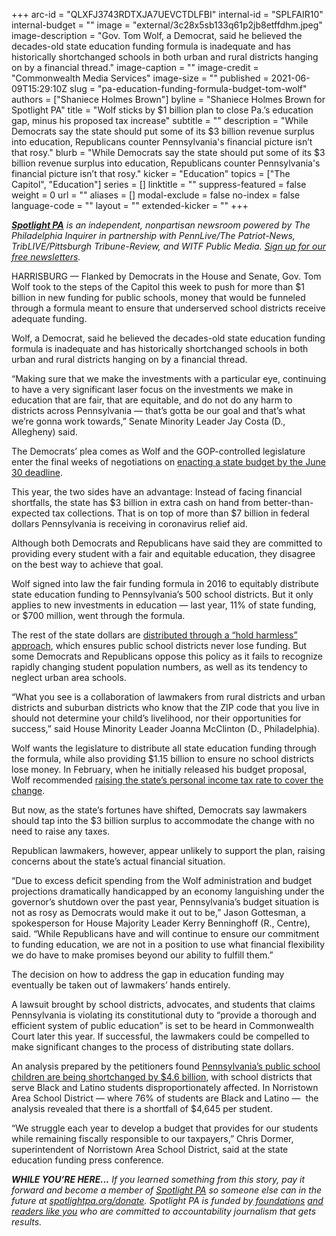 +++
arc-id = "QLXFJ3743RDTXJA7UEVCTDLFBI"
internal-id = "SPLFAIR10"
internal-budget = ""
image = "external/3c28x5sb133q61p2jb8etffdhm.jpeg"
image-description = "Gov. Tom Wolf, a Democrat, said he believed the decades-old state education funding formula is inadequate and has historically shortchanged schools in both urban and rural districts hanging on by a financial thread."
image-caption = ""
image-credit = "Commonwealth Media Services"
image-size = ""
published = 2021-06-09T15:29:10Z
slug = "pa-education-funding-formula-budget-tom-wolf"
authors = ["Shaniece Holmes Brown"]
byline = "Shaniece Holmes Brown for Spotlight PA"
title = "Wolf sticks by $1 billion plan to close Pa.’s education gap, minus his proposed tax increase"
subtitle = ""
description = "While Democrats say the state should put some of its $3 billion revenue surplus into education, Republicans counter Pennsylvania's financial picture isn’t that rosy."
blurb = "While Democrats say the state should put some of its $3 billion revenue surplus into education, Republicans counter Pennsylvania's financial picture isn’t that rosy."
kicker = "Education"
topics = ["The Capitol", "Education"]
series = []
linktitle = ""
suppress-featured = false
weight = 0
url = ""
aliases = []
modal-exclude = false
no-index = false
language-code = ""
layout = ""
extended-kicker = ""
+++

<a href="https://www.spotlightpa.org/"><i><b>Spotlight PA</b></i></a><i>&nbsp;is an independent, nonpartisan newsroom powered by The Philadelphia Inquirer in partnership with PennLive/The Patriot-News, TribLIVE/Pittsburgh Tribune-Review, and WITF Public Media.&nbsp;</i><a href="https://www.spotlightpa.org/newsletters"><i>Sign up for our free newsletters</i></a><i>.</i>

HARRISBURG — Flanked by Democrats in the House and Senate, Gov. Tom Wolf took to the steps of the Capitol this week to push for more than $1 billion in new funding for public schools, money that would be funneled through a formula meant to ensure that underserved school districts receive adequate funding.

Wolf, a Democrat, said he believed the decades-old state education funding formula is inadequate and has historically shortchanged schools in both urban and rural districts hanging on by a financial thread.

“Making sure that we make the investments with a particular eye, continuing to have a very significant laser focus on the investments we make in education that are fair, that are equitable, and do not do any harm to districts across Pennsylvania — that’s gotta be our goal and that’s what we’re gonna work towards,” Senate Minority Leader Jay Costa (D., Allegheny) said.

<script src="https://www.spotlightpa.org/embed.js" async></script><div data-spl-embed-version="1" data-spl-src="https://www.spotlightpa.org/embeds/newsletter/"></div>

The Democrats’ plea comes as Wolf and the GOP-controlled legislature enter the final weeks of negotiations on <a href="https://www.spotlightpa.org/news/2021/06/pa-2021-budget-poor-peoples-campaign-stimulus-dollars/">enacting a state budget by the June 30 deadline</a>.

This year, the two sides have an advantage: Instead of facing financial shortfalls, the state has $3 billion in extra cash on hand from better-than-expected tax collections. That is on top of more than $7 billion in federal dollars Pennsylvania is receiving in coronavirus relief aid.

Although both Democrats and Republicans have said they are committed to providing every student with a fair and equitable education, they disagree on the best way to achieve that goal.

Wolf signed into law the fair funding formula in 2016 to equitably distribute state education funding to Pennsylvania’s 500 school districts. But it only applies to new investments in education — last year, 11% of state funding, or $700 million, went through the formula.

The rest of the state dollars are <a href="https://www.spotlightpa.org/news/2021/02/pennsylvania-education-tom-wolf-budget-funding-formula-hold-harmless/">distributed through a “hold harmless” approach</a>, which ensures public school districts never lose funding. But some Democrats and Republicans oppose this policy as it fails to recognize rapidly changing student population numbers, as well as its tendency to neglect urban area schools.

“What you see is a collaboration of lawmakers from rural districts and urban districts and suburban districts who know that the ZIP code that you live in should not determine your child’s livelihood, nor their opportunities for success,” said House Minority Leader Joanna McClinton (D., Philadelphia).

Wolf wants the legislature to distribute all state education funding through the formula, while also providing $1.15 billion to ensure no school districts lose money. In February, when he initially released his budget proposal, Wolf recommended <a href="https://www.spotlightpa.org/news/2021/02/tom-wolf-pennsylvania-budget-tax-increase-school-funding-republican-reaction/">raising the state’s personal income tax rate to cover the change</a>.

But now, as the state’s fortunes have shifted, Democrats say lawmakers should tap into the $3 billion surplus to accommodate the change with no need to raise any taxes.

Republican lawmakers, however, appear unlikely to support the plan, raising concerns about the state’s actual financial situation.

“Due to excess deficit spending from the Wolf administration and budget projections dramatically handicapped by an economy languishing under the governor’s shutdown over the past year, Pennsylvania’s budget situation is not as rosy as Democrats would make it out to be,” Jason Gottesman, a spokesperson for House Majority Leader Kerry Benninghoff (R., Centre), said. “While Republicans have and will continue to ensure our commitment to funding education, we are not in a position to use what financial flexibility we do have to make promises beyond our ability to fulfill them.”

The decision on how to address the gap in education funding may eventually be taken out of lawmakers’ hands entirely.

<script src="https://www.spotlightpa.org/embed.js" async></script><div data-spl-embed-version="1" data-spl-src="https://www.spotlightpa.org/embeds/donate/?teaser_text=If%20you%20learned%20something%20from%20this%20report%2C%20pay%20it%20forward%20and%20become%20a%20member%20of%20Spotlight%20PA%20so%20someone%20else%20can%20in%20the%20future."></div>


A lawsuit brought by school districts, advocates, and students that claims Pennsylvania is violating its constitutional duty to “provide a thorough and efficient system of public education” is set to be heard in Commonwealth Court later this year. If successful, the lawmakers could be compelled to make significant changes to the process of distributing state dollars.

An analysis prepared by the petitioners found <a href="https://www.spotlightpa.org/news/2020/10/pa-public-school-funding-analysis-philadelphia-reading-lancaster/">Pennsylvania’s public school children are being shortchanged by $4.6 billion</a>, with school districts that serve Black and Latino students disproportionately affected. In Norristown Area School District — where 76% of students are Black and Latino —&nbsp; the analysis revealed that there is a shortfall of $4,645 per student.

“We struggle each year to develop a budget that provides for our students while remaining fiscally responsible to our taxpayers,” Chris Dormer, superintendent of Norristown Area School District, said at the state education funding press conference.

<i><b>WHILE YOU’RE HERE...</b></i><i> If you learned something from this story, pay it forward and become a member of </i><a href="https://www.spotlightpa.org/"><i>Spotlight PA</i></a><i> so someone else can in the future at </i><a href="http://spotlightpa.org/donate"><i>spotlightpa.org/donate</i></a><i>. Spotlight PA is funded by</i><a href="https://www.spotlightpa.org/support"><i> foundations</i></a><i> </i><a href="https://www.spotlightpa.org/support"><i>and readers like you</i></a><i> who are committed to accountability journalism that gets results.</i>
